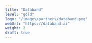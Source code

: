 ```yaml
---
title: "Databand"
level: "gold"
logo: "/images/partners/databand.png"
webUrl: "https://databand.ai"
weight: 2
draft: true
---
```

